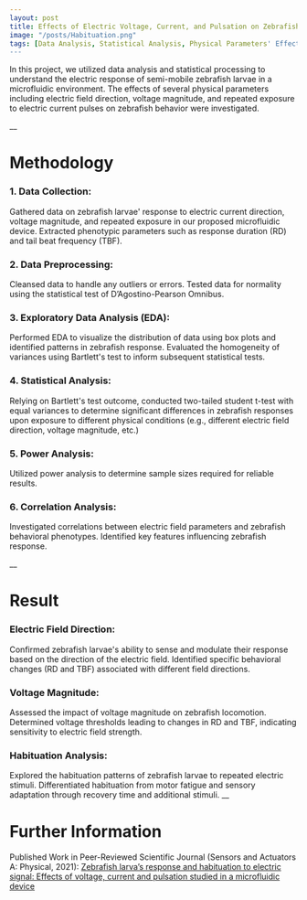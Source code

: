 ```yaml
---
layout: post
title: Effects of Electric Voltage, Current, and Pulsation on Zebrafish Larva’s Behavioral Response
image: "/posts/Habituation.png"
tags: [Data Analysis, Statistical Analysis, Physical Parameters' Effect]
---
```


In this project, we utilized data analysis and statistical processing to understand the electric response of semi-mobile zebrafish larvae in a microfluidic environment. The effects of several physical parameters including electric field direction, voltage magnitude, and repeated exposure to electric current pulses on zebrafish behavior were investigated.

__

# Methodology  <a name="data-overview"></a>

### 1. Data Collection:

Gathered data on zebrafish larvae' response to electric current direction, voltage magnitude, and repeated exposure in our proposed microfluidic device.
Extracted phenotypic parameters such as response duration (RD) and tail beat frequency (TBF).

### 2. Data Preprocessing:

Cleansed data to handle any outliers or errors.
Tested data for normality using the statistical test of D’Agostino-Pearson Omnibus.

### 3. Exploratory Data Analysis (EDA):

Performed EDA to visualize the distribution of data using box plots and identified patterns in zebrafish response.
Evaluated the homogeneity of variances using Bartlett's test to inform subsequent statistical tests.

### 4. Statistical Analysis:

Relying on Bartlett's test outcome, conducted two-tailed student t-test with equal variances to determine significant differences in zebrafish responses upon exposure to different physical conditions (e.g., different electric field direction, voltage magnitude, etc.)

### 5. Power Analysis:

Utilized power analysis to determine sample sizes required for reliable results.

### 6. Correlation Analysis:

Investigated correlations between electric field parameters and zebrafish behavioral phenotypes.
Identified key features influencing zebrafish response.

__

# Result  <a name="data-overview"></a>

### Electric Field Direction:

Confirmed zebrafish larvae's ability to sense and modulate their response based on the direction of the electric field.
Identified specific behavioral changes (RD and TBF) associated with different field directions.

### Voltage Magnitude:

Assessed the impact of voltage magnitude on zebrafish locomotion.
Determined voltage thresholds leading to changes in RD and TBF, indicating sensitivity to electric field strength.

### Habituation Analysis:

Explored the habituation patterns of zebrafish larvae to repeated electric stimuli.
Differentiated habituation from motor fatigue and sensory adaptation through recovery time and additional stimuli.
__

# Further Information  <a name="data-overview"></a>

Published Work in Peer-Reviewed Scientific Journal (Sensors and Actuators A: Physical, 2021): [Zebrafish larva’s response and habituation to electric signal: Effects of voltage, current and pulsation studied in a microfluidic device](https://www.sciencedirect.com/science/article/abs/pii/S0924424721005355)
